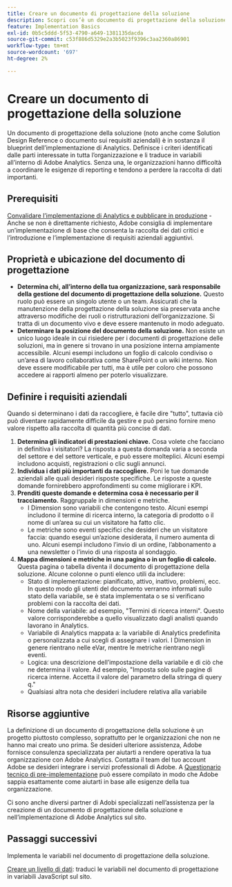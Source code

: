 ```yaml
---
title: Creare un documento di progettazione della soluzione
description: Scopri cos’è un documento di progettazione della soluzione e come utilizzarlo nella tua organizzazione.
feature: Implementation Basics
exl-id: 0b5c5ddd-5f53-4790-a649-1381135dacda
source-git-commit: c53f886d5329e2a3b5023f9396c3aa2360a86901
workflow-type: tm+mt
source-wordcount: '697'
ht-degree: 2%

---
```


# Creare un documento di progettazione della soluzione

Un documento di progettazione della soluzione (noto anche come Solution Design Reference o documento sui requisiti aziendali) è in sostanza il blueprint dell’implementazione di Analytics. Definisce i criteri identificati dalle parti interessate in tutta l’organizzazione e li traduce in variabili all’interno di Adobe Analytics. Senza una, le organizzazioni hanno difficoltà a coordinare le esigenze di reporting e tendono a perdere la raccolta di dati importanti.

## Prerequisiti

[Convalidare l’implementazione di Analytics e pubblicare in produzione](../launch/validate-publish-prod.md) - Anche se non è direttamente richiesto, Adobe consiglia di implementare un’implementazione di base che consenta la raccolta dei dati critici e l’introduzione e l’implementazione di requisiti aziendali aggiuntivi.

## Proprietà e ubicazione del documento di progettazione

* **Determina chi, all’interno della tua organizzazione, sarà responsabile della gestione del documento di progettazione della soluzione.** Questo ruolo può essere un singolo utente o un team. Assicurati che la manutenzione della progettazione della soluzione sia preservata anche attraverso modifiche dei ruoli o ristrutturazioni dell’organizzazione. Si tratta di un documento vivo e deve essere mantenuto in modo adeguato.
* **Determinare la posizione del documento della soluzione.** Non esiste un unico luogo ideale in cui risiedere per i documenti di progettazione delle soluzioni, ma in genere si trovano in una posizione interna ampiamente accessibile. Alcuni esempi includono un foglio di calcolo condiviso o un’area di lavoro collaborativa come SharePoint o un wiki interno. Non deve essere modificabile per tutti, ma è utile per coloro che possono accedere ai rapporti almeno per poterlo visualizzare.

## Definire i requisiti aziendali

Quando si determinano i dati da raccogliere, è facile dire &quot;tutto&quot;, tuttavia ciò può diventare rapidamente difficile da gestire e può persino fornire meno valore rispetto alla raccolta di quantità più concise di dati.

1. **Determina gli indicatori di prestazioni chiave.** Cosa volete che facciano in definitiva i visitatori? La risposta a questa domanda varia a seconda del settore e del settore verticale, e può essere molteplici. Alcuni esempi includono acquisti, registrazioni o clic sugli annunci.
1. **Individua i dati più importanti da raccogliere.** Poni le tue domande aziendali alle quali desideri risposte specifiche. Le risposte a queste domande fornirebbero approfondimenti su come migliorare i KPI.
1. **Prenditi queste domande e determina cosa è necessario per il tracciamento.** Raggruppale in dimensioni e metriche.
   * I Dimension sono variabili che contengono testo. Alcuni esempi includono il termine di ricerca interno, la categoria di prodotto o il nome di un’area su cui un visitatore ha fatto clic.
   * Le metriche sono eventi specifici che desideri che un visitatore faccia: quando esegui un’azione desiderata, il numero aumenta di uno. Alcuni esempi includono l’invio di un ordine, l’abbonamento a una newsletter o l’invio di una risposta al sondaggio.
1. **Mappa dimensioni e metriche in una pagina o in un foglio di calcolo.** Questa pagina o tabella diventa il documento di progettazione della soluzione. Alcune colonne o punti elenco utili da includere:
   * Stato di implementazione: pianificato, attivo, inattivo, problemi, ecc. In questo modo gli utenti del documento verranno informati sullo stato della variabile, se è stata implementata o se si verificano problemi con la raccolta dei dati.
   * Nome della variabile: ad esempio, &quot;Termini di ricerca interni&quot;. Questo valore corrisponderebbe a quello visualizzato dagli analisti quando lavorano in Analytics.
   * Variabile di Analytics mappata a: la variabile di Analytics predefinita o personalizzata a cui scegli di assegnare i valori. I Dimension in genere rientrano nelle eVar, mentre le metriche rientrano negli eventi.
   * Logica: una descrizione dell’impostazione della variabile e di ciò che ne determina il valore. Ad esempio, &quot;Imposta solo sulle pagine di ricerca interne. Accetta il valore del parametro della stringa di query q.&quot;
   * Qualsiasi altra nota che desideri includere relativa alla variabile

## Risorse aggiuntive

La definizione di un documento di progettazione della soluzione è un progetto piuttosto complesso, soprattutto per le organizzazioni che non ne hanno mai creato uno prima. Se desideri ulteriore assistenza, Adobe fornisce consulenza specializzata per aiutarti a rendere operativa la tua organizzazione con Adobe Analytics. Contatta il team del tuo account Adobe se desideri integrare i servizi professionali di Adobe. A [Questionario tecnico di pre-implementazione](assets/technical-pre-implementation-questionnaire.pdf) può essere compilato in modo che Adobe sappia esattamente come aiutarti in base alle esigenze della tua organizzazione.

Ci sono anche diversi partner di Adobi specializzati nell’assistenza per la creazione di un documento di progettazione della soluzione e nell’implementazione di Adobe Analytics sul sito.

## Passaggi successivi

Implementa le variabili nel documento di progettazione della soluzione.

[Creare un livello di dati](data-layer.md): traduci le variabili nel documento di progettazione in variabili JavaScript sul sito.
